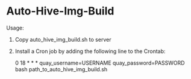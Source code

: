 # Auto-Hive-Img-Build

Usage: 
1. Copy auto_hive_img_build.sh to server
2. Install a Cron job by adding the following line to the Crontab:

   0 18 * * * quay_username=USERNAME quay_password=PASSWORD bash path_to_auto_hive_img_build.sh
